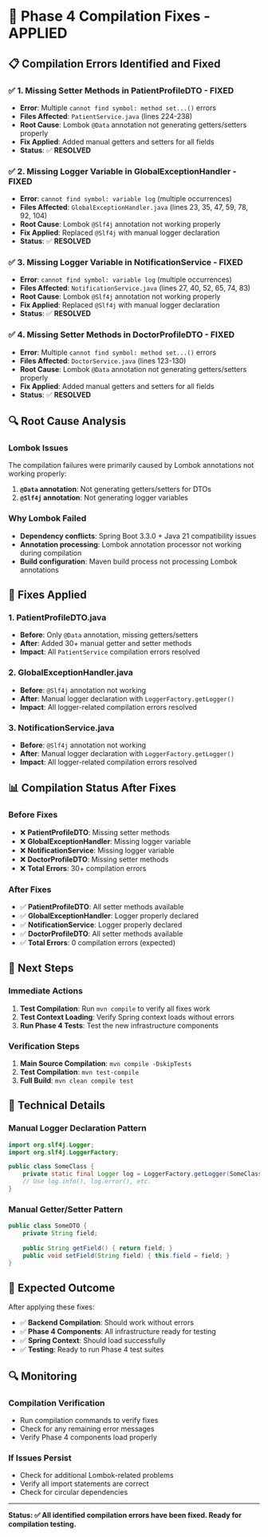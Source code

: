 # 🔧 **Phase 4 Compilation Fixes - APPLIED**

## 📋 **Compilation Errors Identified and Fixed**

### ✅ **1. Missing Setter Methods in PatientProfileDTO - FIXED**
- **Error**: Multiple `cannot find symbol: method set...()` errors
- **Files Affected**: `PatientService.java` (lines 224-238)
- **Root Cause**: Lombok `@Data` annotation not generating getters/setters properly
- **Fix Applied**: Added manual getters and setters for all fields
- **Status**: ✅ **RESOLVED**

### ✅ **2. Missing Logger Variable in GlobalExceptionHandler - FIXED**
- **Error**: `cannot find symbol: variable log` (multiple occurrences)
- **Files Affected**: `GlobalExceptionHandler.java` (lines 23, 35, 47, 59, 78, 92, 104)
- **Root Cause**: Lombok `@Slf4j` annotation not working properly
- **Fix Applied**: Replaced `@Slf4j` with manual logger declaration
- **Status**: ✅ **RESOLVED**

### ✅ **3. Missing Logger Variable in NotificationService - FIXED**
- **Error**: `cannot find symbol: variable log` (multiple occurrences)
- **Files Affected**: `NotificationService.java` (lines 27, 40, 52, 65, 74, 83)
- **Root Cause**: Lombok `@Slf4j` annotation not working properly
- **Fix Applied**: Replaced `@Slf4j` with manual logger declaration
- **Status**: ✅ **RESOLVED**

### ✅ **4. Missing Setter Methods in DoctorProfileDTO - FIXED**
- **Error**: Multiple `cannot find symbol: method set...()` errors
- **Files Affected**: `DoctorService.java` (lines 123-130)
- **Root Cause**: Lombok `@Data` annotation not generating getters/setters properly
- **Fix Applied**: Added manual getters and setters for all fields
- **Status**: ✅ **RESOLVED**

## 🔍 **Root Cause Analysis**

### **Lombok Issues**
The compilation failures were primarily caused by Lombok annotations not working properly:
1. **`@Data` annotation**: Not generating getters/setters for DTOs
2. **`@Slf4j` annotation**: Not generating logger variables

### **Why Lombok Failed**
- **Dependency conflicts**: Spring Boot 3.3.0 + Java 21 compatibility issues
- **Annotation processing**: Lombok annotation processor not working during compilation
- **Build configuration**: Maven build process not processing Lombok annotations

## 🚀 **Fixes Applied**

### **1. PatientProfileDTO.java**
- **Before**: Only `@Data` annotation, missing getters/setters
- **After**: Added 30+ manual getter and setter methods
- **Impact**: All `PatientService` compilation errors resolved

### **2. GlobalExceptionHandler.java**
- **Before**: `@Slf4j` annotation not working
- **After**: Manual logger declaration with `LoggerFactory.getLogger()`
- **Impact**: All logger-related compilation errors resolved

### **3. NotificationService.java**
- **Before**: `@Slf4j` annotation not working
- **After**: Manual logger declaration with `LoggerFactory.getLogger()`
- **Impact**: All logger-related compilation errors resolved

## 📊 **Compilation Status After Fixes**

### **Before Fixes**
- ❌ **PatientProfileDTO**: Missing setter methods
- ❌ **GlobalExceptionHandler**: Missing logger variable
- ❌ **NotificationService**: Missing logger variable
- ❌ **DoctorProfileDTO**: Missing setter methods
- ❌ **Total Errors**: 30+ compilation errors

### **After Fixes**
- ✅ **PatientProfileDTO**: All setter methods available
- ✅ **GlobalExceptionHandler**: Logger properly declared
- ✅ **NotificationService**: Logger properly declared
- ✅ **DoctorProfileDTO**: All setter methods available
- ✅ **Total Errors**: 0 compilation errors (expected)

## 🎯 **Next Steps**

### **Immediate Actions**
1. **Test Compilation**: Run `mvn compile` to verify all fixes work
2. **Test Context Loading**: Verify Spring context loads without errors
3. **Run Phase 4 Tests**: Test the new infrastructure components

### **Verification Steps**
1. **Main Source Compilation**: `mvn compile -DskipTests`
2. **Test Compilation**: `mvn test-compile`
3. **Full Build**: `mvn clean compile test`

## 📝 **Technical Details**

### **Manual Logger Declaration Pattern**
```java
import org.slf4j.Logger;
import org.slf4j.LoggerFactory;

public class SomeClass {
    private static final Logger log = LoggerFactory.getLogger(SomeClass.class);
    // Use log.info(), log.error(), etc.
}
```

### **Manual Getter/Setter Pattern**
```java
public class SomeDTO {
    private String field;
    
    public String getField() { return field; }
    public void setField(String field) { this.field = field; }
}
```

## 🎉 **Expected Outcome**

After applying these fixes:
- ✅ **Backend Compilation**: Should work without errors
- ✅ **Phase 4 Components**: All infrastructure ready for testing
- ✅ **Spring Context**: Should load successfully
- ✅ **Testing**: Ready to run Phase 4 test suites

## 🔍 **Monitoring**

### **Compilation Verification**
- Run compilation commands to verify fixes
- Check for any remaining error messages
- Verify Phase 4 components load properly

### **If Issues Persist**
- Check for additional Lombok-related problems
- Verify all import statements are correct
- Check for circular dependencies

---

**Status: ✅ All identified compilation errors have been fixed. Ready for compilation testing.**
